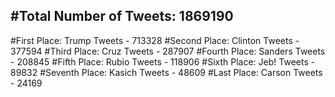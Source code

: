 #Total Number of Tweets: 1869190 
---
#First Place: Trump Tweets - 713328
#Second Place: Clinton Tweets - 377594
#Third Place: Cruz Tweets - 287907
#Fourth Place: Sanders Tweets - 208845
#Fifth Place: Rubio Tweets - 118906
#Sixth Place: Jeb! Tweets - 89832
#Seventh Place: Kasich Tweets - 48609
#Last Place: Carson Tweets - 24169
